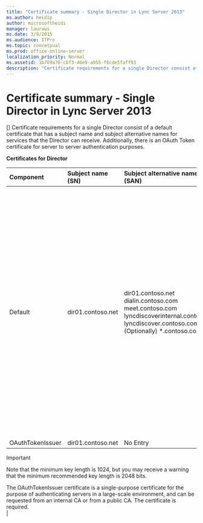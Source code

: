 ```yaml
---
title: "Certificate summary - Single Director in Lync Server 2013"
ms.author: heidip
author: microsoftheidi
manager: laurawi
ms.date: 3/9/2015
ms.audience: ITPro
ms.topic: concetpual
ms.prod: office-online-server
localization_priority: Normal
ms.assetid: 1b769a76-cbf3-46e9-a955-f6cde5faff93
description: "Certificate requirements for a single Director consist of a default certificate that has a subject name and subject alternative names for services that the Director can receive. Additionally, there is an OAuth Token certificate for server to server authentication purposes."
---
```


# Certificate summary - Single Director in Lync Server 2013
[]
Certificate requirements for a single Director consist of a default certificate that has a subject name and subject alternative names for services that the Director can receive. Additionally, there is an OAuth Token certificate for server to server authentication purposes.
  
**Certificates for Director**

|**Component**|**Subject name (SN)**|**Subject alternative names (SAN)**|**Comments**|
|:-----|:-----|:-----|:-----|
|Default  <br/> |dir01.contoso.net  <br/> |dir01.contoso.net  <br/> dialin.contoso.com  <br/> meet.contoso.com  <br/> lyncdiscoverinternal.contoso.com  <br/> lyncdiscover.contoso.com  <br/> (Optionally) \*.contoso.com  <br/> |Director certificates can be requested from either an internally managed certification authority (CA) or from a public CA.  <br/> The Director responds to requests from the reverse proxy in the perimeter or from the Edge Server. Internal clients will not use the Director.  <br/> Or, a wildcard entry for the simple URLs  <br/> |
|OAuthTokenIssuer  <br/> |dir01.contoso.net  <br/> |No Entry  <br/> |
> [!IMPORTANT]
> Note that the minimum key length is 1024, but you may receive a warning that the minimum recommended key length is 2048 bits. 
  
The OAuthTokenIssuer certificate is a single-purpose certificate for the purpose of authenticating servers in a large-scale environment, and can be requested from an internal CA or from a public CA. The certificate is required.  <br/> |
   

